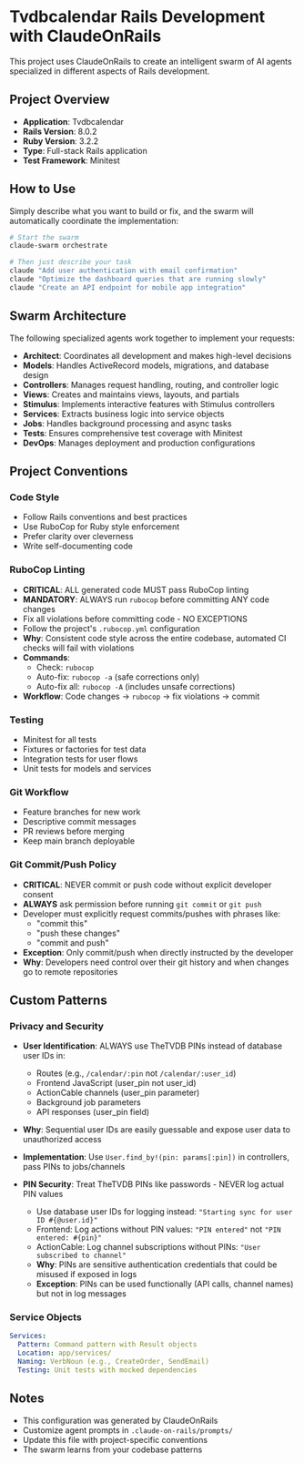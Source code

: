 # Tvdbcalendar Rails Development with ClaudeOnRails

This project uses ClaudeOnRails to create an intelligent swarm of AI agents specialized in different aspects of Rails development.

## Project Overview

- **Application**: Tvdbcalendar
- **Rails Version**: 8.0.2
- **Ruby Version**: 3.2.2
- **Type**: Full-stack Rails application
- **Test Framework**: Minitest

## How to Use

Simply describe what you want to build or fix, and the swarm will automatically coordinate the implementation:

```bash
# Start the swarm
claude-swarm orchestrate

# Then just describe your task
claude "Add user authentication with email confirmation"
claude "Optimize the dashboard queries that are running slowly"
claude "Create an API endpoint for mobile app integration"
```

## Swarm Architecture

The following specialized agents work together to implement your requests:

- **Architect**: Coordinates all development and makes high-level decisions
- **Models**: Handles ActiveRecord models, migrations, and database design
- **Controllers**: Manages request handling, routing, and controller logic
- **Views**: Creates and maintains views, layouts, and partials
- **Stimulus**: Implements interactive features with Stimulus controllers
- **Services**: Extracts business logic into service objects
- **Jobs**: Handles background processing and async tasks
- **Tests**: Ensures comprehensive test coverage with Minitest
- **DevOps**: Manages deployment and production configurations

## Project Conventions

### Code Style
- Follow Rails conventions and best practices
- Use RuboCop for Ruby style enforcement
- Prefer clarity over cleverness
- Write self-documenting code

### RuboCop Linting
- **CRITICAL**: ALL generated code MUST pass RuboCop linting
- **MANDATORY**: ALWAYS run `rubocop` before committing ANY code changes
- Fix all violations before committing code - NO EXCEPTIONS
- Follow the project's `.rubocop.yml` configuration
- **Why**: Consistent code style across the entire codebase, automated CI checks will fail with violations
- **Commands**: 
  - Check: `rubocop`
  - Auto-fix: `rubocop -a` (safe corrections only)
  - Auto-fix all: `rubocop -A` (includes unsafe corrections)
- **Workflow**: Code changes → `rubocop` → fix violations → commit

### Testing
- Minitest for all tests
- Fixtures or factories for test data
- Integration tests for user flows
- Unit tests for models and services

### Git Workflow
- Feature branches for new work
- Descriptive commit messages
- PR reviews before merging
- Keep main branch deployable

### Git Commit/Push Policy
- **CRITICAL**: NEVER commit or push code without explicit developer consent
- **ALWAYS** ask permission before running `git commit` or `git push`
- Developer must explicitly request commits/pushes with phrases like:
  - "commit this"
  - "push these changes"
  - "commit and push"
- **Exception**: Only commit/push when directly instructed by the developer
- **Why**: Developers need control over their git history and when changes go to remote repositories

## Custom Patterns

### Privacy and Security
- **User Identification**: ALWAYS use TheTVDB PINs instead of database user IDs in:
  - Routes (e.g., `/calendar/:pin` not `/calendar/:user_id`)
  - Frontend JavaScript (user_pin not user_id)
  - ActionCable channels (user_pin parameter)
  - Background job parameters
  - API responses (user_pin field)
- **Why**: Sequential user IDs are easily guessable and expose user data to unauthorized access
- **Implementation**: Use `User.find_by!(pin: params[:pin])` in controllers, pass PINs to jobs/channels

- **PIN Security**: Treat TheTVDB PINs like passwords - NEVER log actual PIN values
  - Use database user IDs for logging instead: `"Starting sync for user ID #{@user.id}"`
  - Frontend: Log actions without PIN values: `"PIN entered"` not `"PIN entered: #{pin}"`
  - ActionCable: Log channel subscriptions without PINs: `"User subscribed to channel"`
  - **Why**: PINs are sensitive authentication credentials that could be misused if exposed in logs
  - **Exception**: PINs can be used functionally (API calls, channel names) but not in log messages

### Service Objects
```yaml
Services:
  Pattern: Command pattern with Result objects
  Location: app/services/
  Naming: VerbNoun (e.g., CreateOrder, SendEmail)
  Testing: Unit tests with mocked dependencies
```

## Notes

- This configuration was generated by ClaudeOnRails
- Customize agent prompts in `.claude-on-rails/prompts/`
- Update this file with project-specific conventions
- The swarm learns from your codebase patterns